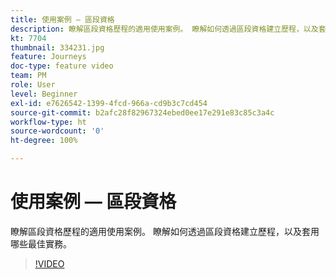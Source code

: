 ```yaml
---
title: 使用案例 — 區段資格
description: 瞭解區段資格歷程的適用使用案例。 瞭解如何透過區段資格建立歷程，以及套用哪些最佳實務。
kt: 7704
thumbnail: 334231.jpg
feature: Journeys
doc-type: feature video
team: PM
role: User
level: Beginner
exl-id: e7626542-1399-4fcd-966a-cd9b3c7cd454
source-git-commit: b2afc28f82967324ebed0ee17e291e83c85c3a4c
workflow-type: ht
source-wordcount: '0'
ht-degree: 100%

---
```


# 使用案例 — 區段資格

瞭解區段資格歷程的適用使用案例。 瞭解如何透過區段資格建立歷程，以及套用哪些最佳實務。

>[!VIDEO](https://video.tv.adobe.com/v/334231?quality=12&learn=on)
